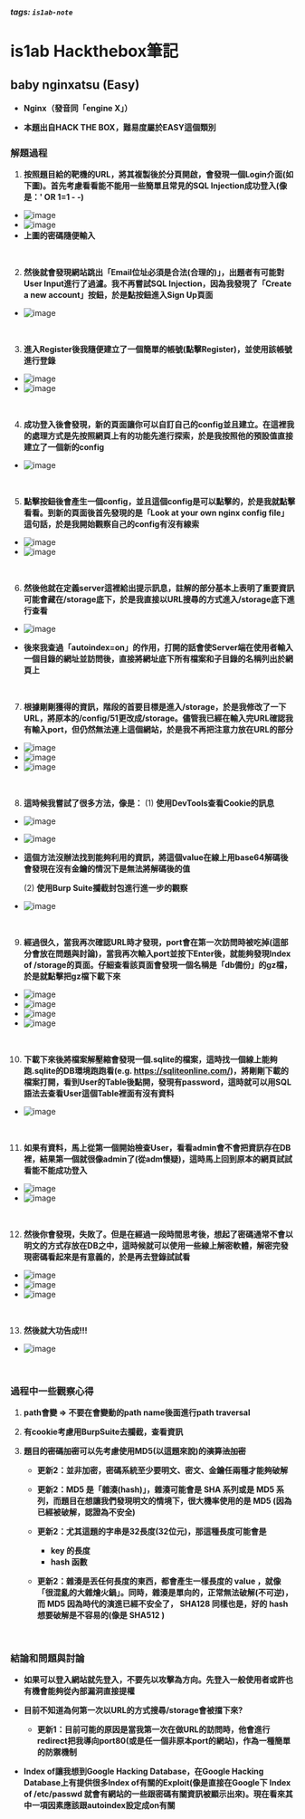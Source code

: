 ##### tags: `is1ab-note`
# is1ab Hackthebox筆記 

## <span class="red">**baby nginxatsu (Easy)**</span>

* <span class="blue">**Nginx（發音同「engine X」）**</span>

* <span class="blue">**本題出自HACK THE BOX，難易度屬於EASY這個類別**</span>

### <span class="red">**解題過程**</span>

1. **按照題目給的靶機的URL，將其複製後於分頁開啟，會發現一個Login介面(如下圖)。首先考慮看看能不能用一些簡單且常見的<span class="light_purple">SQL Injection</span>成功登入(<span class="light_purple">像是：' OR 1=1 - -</span>)**

* ![image](https://hackmd.io/_uploads/SymHWjBXke.png)
* ![image](https://hackmd.io/_uploads/rk0TMsSXyg.png)
* <span class="blue">**上圖的密碼隨便輸入**</span>

&emsp;

2. **然後就會發現網站跳出「Email位址必須是合法(合理的)」，出題者有可能<span class="light_purple">對User Input進行了過濾</span>。我不再嘗試SQL Injection，因為我發現了「Create a new account」按鈕，於是點按鈕進入Sign Up頁面**

* ![image](https://hackmd.io/_uploads/ByE3Qjr7yl.png)

&emsp;

3. **進入Register後我隨便建立了一個簡單的帳號(點擊Register)，並使用該帳號進行登錄**

* ![image](https://hackmd.io/_uploads/SkZ7UjSXJe.png)
* ![image](https://hackmd.io/_uploads/Bkyzvsrmyl.png)

&emsp;

4. **成功登入後會發現，新的頁面讓你可以自訂自己的config並且建立。在這裡我的處理方式是先按照網頁上有的功能先進行探索，於是我按照他的預設值直接建立了一個新的config**

* ![image](https://hackmd.io/_uploads/H1OhOirQke.png)

&emsp;

5. **點擊按鈕後會產生一個config，並且這個config是可以點擊的，於是我就點擊看看。到新的頁面後首先發現的是「Look at your own nginx config file」這句話，於是我開始觀察自己的config有沒有線索**

* ![image](https://hackmd.io/_uploads/H19FYjBXJe.png)
* ![image](https://hackmd.io/_uploads/ryvd5jBQ1x.png)

&emsp;

6. **然後他就在定義server這裡給出提示訊息，註解的部分基本上表明了重要資訊可能會藏在/storage底下，於是我直接以URL搜尋的方式進入/storage底下進行查看**

* ![image](https://hackmd.io/_uploads/BJQG3srmyx.png)

* **後來我查過<span class="purple">「autoindex=on」</span>的作用，打開的話會使Server端在使用者輸入一個目錄的網址並訪問後，<span class="blue">直接將網址底下所有檔案和子目錄的名稱列出於網頁上**</span>

&emsp;

7. **根據剛剛獲得的資訊，階段的首要目標是進入<span class="light_purple">/storage</span>，於是我修改了一下URL，將原本的<span class="light_purple">/config/51</span>更改成<span class="light_purple">/storage</span>。儘管我已經在輸入完URL確認我有輸入port，但仍然無法連上這個網站，於是我不再把注意力放在URL的部分**

* ![image](https://hackmd.io/_uploads/HJm3G2BXkx.png)
* ![image](https://hackmd.io/_uploads/Syz8Q2r7ke.png)
* ![image](https://hackmd.io/_uploads/SyfBXnH71x.png)

&emsp;

8. **這時候我嘗試了很多方法，像是：**
    (1) **使用<span class="light_purple">DevTools</span>查看<span class="light_purple">Cookie</span>的訊息**

* ![image](https://hackmd.io/_uploads/H18USnBQkg.png)
* ![image](https://hackmd.io/_uploads/rkKs5nrQke.png)
* **這個方法沒辦法找到能夠利用的資訊，<span class="blue">將這個value在線上用<span class="light_purple">base64解碼</span>後會發現在沒有金鑰的情況下是無法將解碼後的值**</span>

    (2) **使用<span class="light_purple">Burp Suite</span>攔截<span class="light_purple">封包</span>進行進一步的觀察**

* ![image](https://hackmd.io/_uploads/rk0YrRB7yg.png)

&emsp;

9. **經過很久，當我再次確認URL時才發現，port會在第一次訪問時被吃掉(這部分會放在問題與討論)，當我再次輸入port並按下Enter後，就能夠發現Index of /storage的頁面。仔細查看該頁面會發現一個名稱是「db備份」的gz檔，於是就點擊把gz檔下載下來**

* ![image](https://hackmd.io/_uploads/BkNhI0HQkl.png)
* ![image](https://hackmd.io/_uploads/SkWjJkI71g.png)
* ![image](https://hackmd.io/_uploads/S1upDCBm1x.png)
* ![image](https://hackmd.io/_uploads/HJ5AvRrmkl.png)

&emsp;

10. **下載下來後將檔案解壓縮會發現一個.sqlite的檔案，這時找一個線上能夠跑.sqlite的DB環境跑跑看(e.g. https://sqliteonline.com/)，將剛剛下載的檔案打開，看到User的Table後點開，發現有password，這時就可以用SQL語法去查看User這個Table裡面有沒有資料**

* ![image](https://hackmd.io/_uploads/rJluY0SQyg.png)

&emsp;

11. **如果有資料，馬上從第一個開始檢查User，看看admin會不會把資訊存在DB裡，結果第一個就很像admin了(從adm懷疑)，這時馬上回到原本的網頁試試看能不能成功登入**

* ![image](https://hackmd.io/_uploads/SkPz90SXJl.png)
* ![image](https://hackmd.io/_uploads/rk7U9Crmyl.png)

&emsp;

12. **然後你會發現，失敗了。但是在經過一段時間思考後，想起了<span class="red">密碼通常不會以明文的方式存放在DB之中</span>，這時候就可以使用一些線上解密軟體，解密完發現密碼看起來是有意義的，於是再去登錄試試看**

* ![image](https://hackmd.io/_uploads/Byr_j0rX1l.png)
* ![image](https://hackmd.io/_uploads/rJQYsCrQJx.png)
* ![image](https://hackmd.io/_uploads/rk4zT0BX1e.png)

&emsp;

13. **然後就大功告成!!!**

* ![image](https://hackmd.io/_uploads/SyC26ASXJg.png)

&emsp;

### <span class="red">**過程中一些觀察心得**</span>

1. **path會變 => 不要在會變動的path name後面進行path traversal**

2. **有cookie考慮用BurpSuite去攔截，查看資訊**

3. **題目的~~密碼加密~~可以先考慮使用MD5(以這題來說)的~~演算法加密~~**
    
    - <span class="red">**更新2</span>：<span class="red">並非加密</span>，密碼系統至少要<span class="light_purple">明文</span>、<span class="light_purple">密文</span>、<span class="light_purple">金鑰</span><span class="red">任兩種</span>才能夠破解**
    
    - **<span class="red">更新2</span>：<span class="light_purple">MD5</span> 是「<span class="blue">雜湊(hash)</span>」，雜湊可能會是 <span class="light_purple">SHA</span> 系列或是 <span class="light_purple">MD5</span> 系列，而題目在想讓我們發現明文的情境下，很大機率使用的是 <span class="light_purple">MD5</span> (因為已經被破解，認證為不安全)**
    
    - **<span class="red">更新2</span>：尤其這題的字串是32長度(<span class="blue">32位元</span>)，那這種長度可能會是**
        * **key 的長度**
        * **hash 函數**
    
    - **<span class="red">更新2</span>：雜湊是丟任何長度的東西，都會產生<span class="red">一樣長度</span>的 value ，就像「很混亂的大雜燴火鍋」。同時，<span class="red">雜湊是單向的，正常無法破解(不可逆)</span>，而 <span class="light_purple">MD5</span> 因為時代的演進已經不安全了， <span class="light_purple">SHA128</span> 同樣也是，好的 hash 想要破解是不容易的(像是 <span class="light_purple">SHA512</span> )**
    

&emsp;

### <span class="red">**結論和問題與討論**</span>

* **如果可以登入網站就先登入，不要先以攻擊為方向。先登入一般使用者或許也有機會能夠從內部漏洞直接提權**

* **目前不知道<span class="red">為何第一次以URL的方式搜尋<span class="light_purple">/storage</span>會被擋下來?</span>**
    - <span class="red">**更新1</span>：目前可能的原因是當我第一次在做URL的訪問時，他會<span class="blue">進行redirect</span>把我導向port80(或是任一個非原本port的網站)，作為一種簡單的防禦機制**

* **Index of讓我想到<span class="purple">Google Hacking Database</span>，在<span class="purple">Google Hacking Database</span>上有提供很多Index of有關的Exploit(像是直接在Google下 <span class="light_purple">Index of /etc/passwd</span> 就會有網站的一些跟密碼有關資訊被顯示出來)。現在看來其中一項因素應該跟autoindex設定成on有關**
